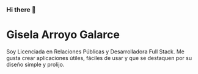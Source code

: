 ### Hi there 👋

# Gisela Arroyo Galarce

Soy Licenciada en Relaciones Públicas y Desarrolladora Full Stack.
Me gusta crear aplicaciones útiles, fáciles de usar y que se destaquen por su diseño simple y prolijo.

